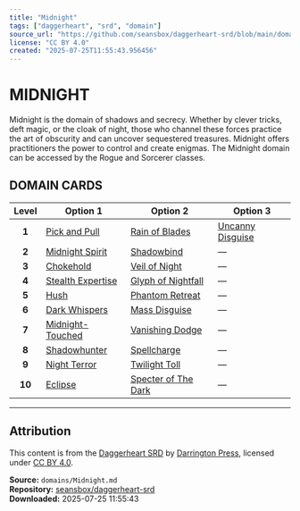 ```yaml
---
title: "Midnight"
tags: ["daggerheart", "srd", "domain"]
source_url: "https://github.com/seansbox/daggerheart-srd/blob/main/domains/Midnight.md"
license: "CC BY 4.0"
created: "2025-07-25T11:55:43.956456"
---
```


# MIDNIGHT

Midnight is the domain of shadows and secrecy. Whether by clever tricks, deft magic, or the cloak of night, those who channel these forces practice the art of obscurity and can uncover sequestered treasures. Midnight offers practitioners the power to control and create enigmas. The Midnight domain can be accessed by the Rogue and Sorcerer classes.

## DOMAIN CARDS

| **Level** | **Option 1**                                             | **Option 2**                                                     | **Option 3**                                           |
| :-------: | -------------------------------------------------------- | ---------------------------------------------------------------- | ------------------------------------------------------ |
|   **1**   | [Pick and Pull](../abilities/Pick%20and%20Pull.md)       | [Rain of Blades](../abilities/Rain%20of%20Blades.md)             | [Uncanny Disguise](../abilities/Uncanny%20Disguise.md) |
|   **2**   | [Midnight Spirit](../abilities/Midnight%20Spirit.md)     | [Shadowbind](../abilities/Shadowbind.md)                         | —                                                      |
|   **3**   | [Chokehold](../abilities/Chokehold.md)                   | [Veil of Night](../abilities/Veil%20of%20Night.md)               | —                                                      |
|   **4**   | [Stealth Expertise](../abilities/Stealth%20Expertise.md) | [Glyph of Nightfall](../abilities/Glyph%20of%20Nightfall.md)     | —                                                      |
|   **5**   | [Hush](../abilities/Hush.md)                             | [Phantom Retreat](../abilities/Phantom%20Retreat.md)             | —                                                      |
|   **6**   | [Dark Whispers](../abilities/Dark%20Whispers.md)         | [Mass Disguise](../abilities/Mass%20Disguise.md)                 | —                                                      |
|   **7**   | [Midnight-Touched](../abilities/Midnight-Touched.md)     | [Vanishing Dodge](../abilities/Vanishing%20Dodge.md)             | —                                                      |
|   **8**   | [Shadowhunter](../abilities/Shadowhunter.md)             | [Spellcharge](../abilities/Spellcharge.md)                       | —                                                      |
|   **9**   | [Night Terror](../abilities/Night%20Terror.md)           | [Twilight Toll](../abilities/Twilight%20Toll.md)                 | —                                                      |
|  **10**   | [Eclipse](../abilities/Eclipse.md)                       | [Specter of The Dark](../abilities/Specter%20of%20the%20Dark.md) | —                                                      |

---

## Attribution

This content is from the [Daggerheart SRD](https://github.com/seansbox/daggerheart-srd/blob/main/domains/Midnight.md) by [Darrington Press](https://darringtonpress.com/), licensed under [CC BY 4.0](https://creativecommons.org/licenses/by/4.0/).

**Source:** `domains/Midnight.md`  
**Repository:** [seansbox/daggerheart-srd](https://github.com/seansbox/daggerheart-srd)  
**Downloaded:** 2025-07-25 11:55:43

